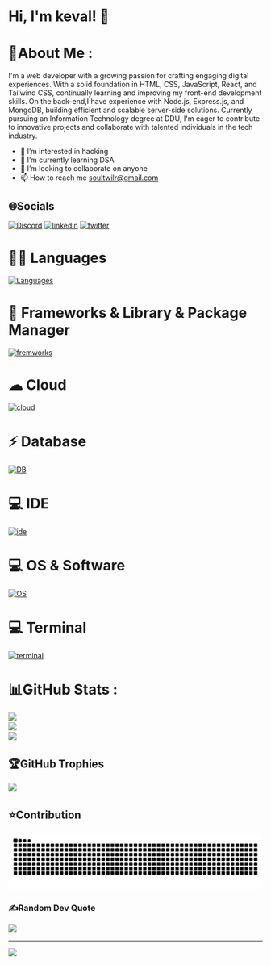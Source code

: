 
# Hi, I'm keval! 👋


# 💫About Me :
I'm a web developer with a growing passion for crafting engaging digital experiences. With a solid foundation in HTML, CSS, JavaScript, React, and Tailwind CSS, continually learning and improving my front-end development skills. On the back-end,I have experience with Node.js, Express.js, and MongoDB, building efficient and scalable server-side solutions. Currently pursuing an Information Technology degree at DDU, I'm eager to contribute to innovative projects and collaborate with talented individuals in the tech industry.
- 👀 I’m interested in hacking
- 🌱 I’m currently learning DSA
- 💞️ I’m looking to collaborate on anyone
- 📫 How to reach me soultwilr@gmail.com

## 🌐Socials
[![Discord](https://skillicons.dev/icons?i=discord)](https://discord.gg/soultwilr)
[![linkedin](https://skillicons.dev/icons?i=linkedin)](https://www.linkedin.com/in/keval-chauhan-3571a62b1/)
[![twitter](https://skillicons.dev/icons?i=twitter)](https://twitter.com/@soultwilr) 

# 👩‍💻 Languages
[![Languages](https://skillicons.dev/icons?i=c,cpp,java,py,html,css,tailwind,js,ts)](https://skillicons.dev)
# 🚀 Frameworks & Library & Package Manager
[![fremworks](https://skillicons.dev/icons?i=react,vite,npm,deno,nodejs,express,postman,mongodb,redux)](https://skillicons.dev)
# ☁ Cloud
[![cloud](https://skillicons.dev/icons?i=gcp)](https://skillicons.dev)
# ⚡ Database
[![DB](https://skillicons.dev/icons?i=mongodb,appwrite,firebase)](https://skillicons.dev)
# 💻 IDE
[![ide](https://skillicons.dev/icons?i=vscode,replit)](https://skillicons.dev)
# 💻 OS & Software 
[![OS](https://skillicons.dev/icons?i=ubuntu,mint,linux,windows,git,github)](https://skillicons.dev)
# 💻 Terminal
[![terminal](https://skillicons.dev/icons?i=powershell,bash)](https://skillicons.dev)

# 📊GitHub Stats :
![](https://github-readme-stats.vercel.app/api?username=soul059&theme=tokyonight&hide_border=true&include_all_commits=true&count_private=true)<br/>
![](https://github-readme-streak-stats.herokuapp.com/?user=soul059&theme=tokyonight&hide_border=true)<br/>
![](https://github-readme-stats.vercel.app/api/top-langs/?username=soul059&theme=tokyonight&hide_border=true&include_all_commits=true&count_private=true&layout=compact)

## 🏆GitHub Trophies
![](https://github-trophies.vercel.app/?username=soul059&theme=darkhub&no-frame=true&no-bg=false&margin-w=4)

## ⭐Contribution
<picture>
  <source media="(prefers-color-scheme: dark)" srcset="https://raw.githubusercontent.com/soul059/soul059/output/github-contribution-grid-snake-dark.svg">
  <source media="(prefers-color-scheme: light)" srcset="https://raw.githubusercontent.com/soul059/soul059/output/github-contribution-grid-snake-dark.svg">
  <img alt="github contribution grid snake animation" src="https://raw.githubusercontent.com/soul059/soul059/output/github-contribution-grid-snake-dark.svg">
</picture>

### ✍️Random Dev Quote
![](https://quotes-github-readme.vercel.app/api?type=horizontal&theme=tokyonight)


---
[![](https://visitcount.itsvg.in/api?id=soul059&icon=1&color=0)](https://visitcount.itsvg.in)



<!---
soul059/soul059 is a ✨ special ✨ repository because its `README.md` (this file) appears on your GitHub profile.
You can click the Preview link to take a look at your changes.
--->
